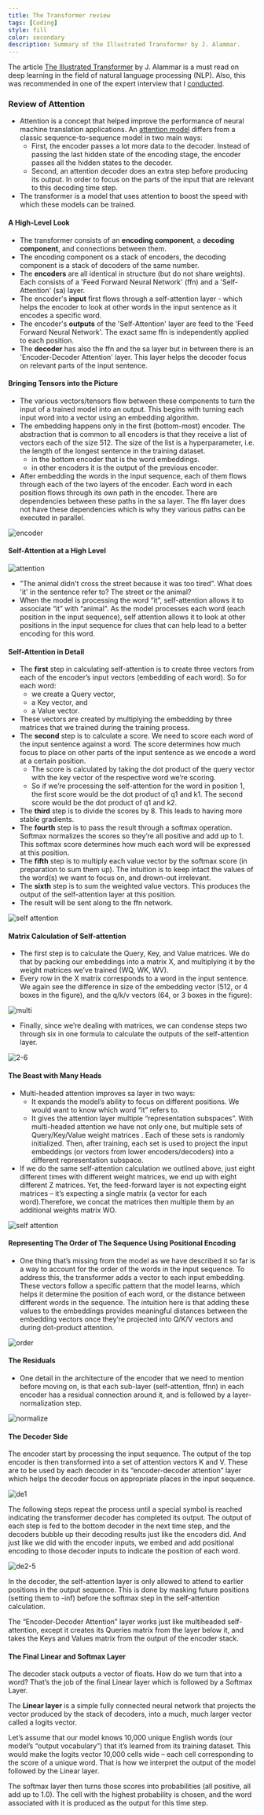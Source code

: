 ```yaml
---
title: The Transformer review
tags: [Coding]
style: fill
color: secondary
description: Summary of the Illustrated Transformer by J. Alammar.
---
```


The article [The Illustrated Transformer](http://jalammar.github.io/illustrated-transformer/) by J. Alammar is a must read on deep learning in the field of natural language processing (NLP). Also, this was recommended in one of the expert interview that I [conducted](https://seduerr91.github.io/blog/experts).

### Review of Attention

- Attention is a concept that helped improve the performance of neural machine translation applications. An [attention model](https://jalammar.github.io/visualizing-neural-machine-translation-mechanics-of-seq2seq-models-with-attention/) differs from a classic sequence-to-sequence model in two main ways:
  - First, the encoder passes a lot more data to the decoder. Instead of passing the last hidden state of the encoding stage, the encoder passes all the hidden states to the decoder.
  - Second, an attention decoder does an extra step before producing its output. In order to focus on the parts of the input that are relevant to this decoding time step.
- The transformer is a model that uses attention to boost the speed with which these models can be trained.

#### A High-Level Look

- The transformer consists of an __encoding component__, a __decoding component__, and connections between them.
- The encoding component os a stack of encoders, the decoding component is a stack of decoders of the same number.
- The __encoders__ are all identical in structure (but do not share weights). Each consists of a 'Feed Forward Neural Network' (ffn) and a 'Self-Attention' (sa) layer.
- The encoder's __input__ first flows through a self-attention layer - which helps the encoder to look at other words in the input sentence as it encodes a specific word.
- The encoder's __outputs__ of the 'Self-Attention' layer are feed to the 'Feed Forward Neural Network'. The exact same ffn is independently applied to each position.
- The __decoder__ has also the ffn and the sa layer but in between there is an 'Encoder-Decoder Attention' layer. This layer helps the decoder focus on relevant parts of the input sentence.

#### Bringing Tensors into the Picture

- The various vectors/tensors flow between these components to turn the input of a trained model into an output. This begins with turning each input word into a vector using an embedding algorithm.
- The embedding happens only in the first (bottom-most) encoder. The abstraction that is common to all encoders is that they receive a list of vectors each of the size 512. The size of the list is a hyperparameter, i.e. the length of the longest sentence in the training dataset.
  - in the bottom encoder that is the word embeddings.
  - in other encoders it is the output of the previous encoder.
- After embedding the words in the input sequence, each of them flows through each of the two layers of the encoder. Each word in each position flows through its own path in the encoder. There are dependencies between these paths in the sa layer. The ffn layer does not have these dependencies which is why they various paths can be executed in parallel.

![encoder](http://jalammar.github.io/images/t/encoder_with_tensors_2.png)

#### Self-Attention at a High Level

![attention](http://jalammar.github.io/images/t/transformer_self-attention_visualization.png)

- ”The animal didn't cross the street because it was too tired”. What does 'it' in the sentence refer to? The street or the animal?
- When the model is processing the word “it”, self-attention allows it to associate “it” with “animal”. As the model processes each word (each position in the input sequence), self attention allows it to look at other positions in the input sequence for clues that can help lead to a better encoding for this word.

#### Self-Attention in Detail

- The __first__ step in calculating self-attention is to create three vectors from each of the encoder’s input vectors (embedding of each word). So for each word:
  - we create a Query vector,
  - a Key vector, and
  - a Value vector.
- These vectors are created by multiplying the embedding by three matrices that we trained during the training process.
- The __second__ step is to calculate a score. We need to score each word of the input sentence against a word. The score determines how much focus to place on other parts of the input sentence as we encode a word at a certain position.
  - The score is calculated by taking the dot product of the query vector with the key vector of the respective word we’re scoring.
  - So if we’re processing the self-attention for the word in position 1, the first score would be the dot product of q1 and k1. The second score would be the dot product of q1 and k2.
- The __third__ step is to divide the scores by 8. This leads to having more stable gradients.
- The __fourth__ step is to pass the result through a softmax operation. Softmax normalizes the scores so they’re all positive and add up to 1. This softmax score determines how much each word will be expressed at this position.
- The __fifth__ step is  to multiply each value vector by the softmax score (in preparation to sum them up). The intuition is to keep intact the values of the word(s) we want to focus on, and drown-out irrelevant.
- The __sixth__ step is to sum the weighted value vectors. This produces the output of the self-attention layer at this position.
- The result will be sent along to the ffn network.

![self attention](http://jalammar.github.io/images/t/self-attention-output.png)

#### Matrix Calculation of Self-attention

- The first step is to calculate the Query, Key, and Value matrices. We do that by packing our embeddings into a matrix X, and multiplying it by the weight matrices we’ve trained (WQ, WK, WV).
- Every row in the X matrix corresponds to a word in the input sentence. We again see the difference in size of the embedding vector (512, or 4 boxes in the figure), and the q/k/v vectors (64, or 3 boxes in the figure):

![multi](http://jalammar.github.io/images/t/self-attention-matrix-calculation.png)

- Finally, since we’re dealing with matrices, we can condense steps two through six in one formula to calculate the outputs of the self-attention layer.

![2-6](http://jalammar.github.io/images/t/self-attention-matrix-calculation-2.png)

#### The Beast with Many Heads

- Multi-headed attention improves sa layer in two ways:
  - It expands the model’s ability to focus on different positions. We would want to know which word “it” refers to.
  - It gives the attention layer multiple “representation subspaces”. With multi-headed attention we have not only one, but multiple sets of Query/Key/Value weight matrices . Each of these sets is randomly initialized. Then, after training, each set is used to project the input embeddings (or vectors from lower encoders/decoders) into a different representation subspace.
- If we do the same self-attention calculation we outlined above, just eight different times with different weight matrices, we end up with eight different Z matrices. Yet, the feed-forward layer is not expecting eight matrices – it’s expecting a single matrix (a vector for each word).Therefore, we concat the matrices then multiple them by an additional weights matrix WO.

![self attention](http://jalammar.github.io/images/t/transformer_multi-headed_self-attention-recap.png)

#### Representing The Order of The Sequence Using Positional Encoding

- One thing that’s missing from the model as we have described it so far is a way to account for the order of the words in the input sequence. To address this, the transformer adds a vector to each input embedding. These vectors follow a specific pattern that the model learns, which helps it determine the position of each word, or the distance between different words in the sequence. The intuition here is that adding these values to the embeddings provides meaningful distances between the embedding vectors once they’re projected into Q/K/V vectors and during dot-product attention.

![order](http://jalammar.github.io/images/t/transformer_positional_encoding_vectors.png)

#### The Residuals

- One detail in the architecture of the encoder that we need to mention before moving on, is that each sub-layer (self-attention, ffnn) in each encoder has a residual connection around it, and is followed by a layer-normalization step.

![normalize](http://jalammar.github.io/images/t/transformer_resideual_layer_norm.png)

#### The Decoder Side

The encoder start by processing the input sequence. The output of the top encoder is then transformed into a set of attention vectors K and V. These are to be used by each decoder in its “encoder-decoder attention” layer which helps the decoder focus on appropriate places in the input sequence.

![de1](http://jalammar.github.io/images/t/transformer_decoding_1.gif)

The following steps repeat the process until a special symbol is reached indicating the transformer decoder has completed its output. The output of each step is fed to the bottom decoder in the next time step, and the decoders bubble up their decoding results just like the encoders did. And just like we did with the encoder inputs, we embed and add positional encoding to those decoder inputs to indicate the position of each word.

![de2-5](http://jalammar.github.io/images/t/transformer_decoding_2.gif)

In the decoder, the self-attention layer is only allowed to attend to earlier positions in the output sequence. This is done by masking future positions (setting them to -inf) before the softmax step in the self-attention calculation.

The “Encoder-Decoder Attention” layer works just like multiheaded self-attention, except it creates its Queries matrix from the layer below it, and takes the Keys and Values matrix from the output of the encoder stack.

#### The Final Linear and Softmax Layer

The decoder stack outputs a vector of floats. How do we turn that into a word? That’s the job of the final Linear layer which is followed by a Softmax Layer.

The __Linear layer__ is a simple fully connected neural network that projects the vector produced by the stack of decoders, into a much, much larger vector called a logits vector.

Let’s assume that our model knows 10,000 unique English words (our model’s “output vocabulary”) that it’s learned from its training dataset. This would make the logits vector 10,000 cells wide – each cell corresponding to the score of a unique word. That is how we interpret the output of the model followed by the Linear layer.

The softmax layer then turns those scores into probabilities (all positive, all add up to 1.0). The cell with the highest probability is chosen, and the word associated with it is produced as the output for this time step.
